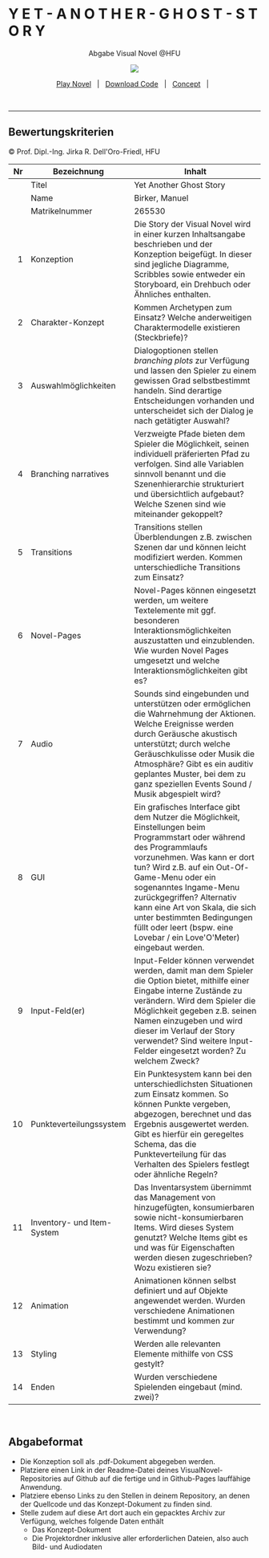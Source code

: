 
<h1> Y E T - A N O T H E R - G H O S T - S T O R Y</h1>
<p align="center">
Abgabe Visual Novel @HFU
</p><p align="center">
<img src="https://manuelbirker.github.io/VN_YetAnotherGhostStory/Template/Images/splash.gif"></img>
</p>
<p align="center">
<a href="https://manuelbirker.github.io/VN_YetAnotherGhostStory/Template/Template.html">Play Novel</a> &nbsp; | &nbsp; 
<a href="https://github.com/manuelbirker/VN_YetAnotherGhostStory/blob/main/VN_YetAnotherGhostStory.zip">Download Code</a> &nbsp; | &nbsp;
<a  href="https://github.com/manuelbirker/VN_YetAnotherGhostStory/blob/main/Konzept.pdf">Concept</a> &nbsp; | &nbsp; </p>
 
 <br>

<hr>

## Bewertungskriterien
© Prof. Dipl.-Ing. Jirka R. Dell'Oro-Friedl, HFU

| Nr | Bezeichnung           | Inhalt                                                                                                                                                                                                                                                                         |
|---:|-----------------------|--------------------------------------------------------------------------------------------------------------------------------------------------------------------------------------------------------------------------------------------------------------------------------|
|    | Titel                 | Yet Another Ghost Story
|    | Name                  | Birker, Manuel
|    | Matrikelnummer        | 265530
|  1 | Konzeption     | Die Story der Visual Novel wird in einer kurzen Inhaltsangabe beschrieben und der Konzeption beigefügt. In dieser sind jegliche Diagramme, Scribbles sowie entweder ein Storyboard, ein Drehbuch oder Ähnliches enthalten.                                                                                                                            |
|  2 | Charakter-Konzept     | Kommen Archetypen zum Einsatz? Welche anderweitigen Charaktermodelle existieren (Steckbriefe)?                                                                                                                                                                                |
|  3 | Auswahlmöglichkeiten | Dialogoptionen stellen _branching plots_ zur Verfügung und lassen den Spieler zu einem gewissen Grad selbstbestimmt handeln. Sind derartige Entscheidungen vorhanden und unterscheidet sich der Dialog je nach getätigter Auswahl?                                                                                                                                                     |
|  4 | Branching narratives      | Verzweigte Pfade bieten dem Spieler die Möglichkeit, seinen individuell präferierten Pfad zu verfolgen. Sind alle Variablen sinnvoll benannt und die Szenenhierarchie strukturiert und übersichtlich aufgebaut? Welche Szenen sind wie miteinander gekoppelt?                                                                                                                                                          |
|  5 | Transitions            | Transitions stellen Überblendungen z.B. zwischen Szenen dar und können leicht modifiziert werden. Kommen unterschiedliche Transitions zum Einsatz?                                                                                                                                                      |
|  6 | Novel-Pages            | Novel-Pages können eingesetzt werden, um weitere Textelemente mit ggf. besonderen Interaktionsmöglichkeiten auszustatten und einzublenden. Wie wurden Novel Pages umgesetzt und welche Interaktionsmöglichkeiten gibt es?                                                                                                                                                          |
|  7 |         Audio         | Sounds sind eingebunden und unterstützen oder ermöglichen die Wahrnehmung der Aktionen. Welche Ereignisse werden durch Geräusche akustisch unterstützt; durch welche Geräuschkulisse oder Musik die Atmosphäre? Gibt es ein auditiv geplantes Muster, bei dem zu ganz speziellen Events Sound / Musik abgespielt wird?                                                                                                                                                     |
|  8 |         GUI            | Ein grafisches Interface gibt dem Nutzer die Möglichkeit, Einstellungen beim Programmstart oder während des Programmlaufs vorzunehmen. Was kann er dort tun? Wird z.B. auf ein Out-Of-Game-Menu oder ein sogenanntes Ingame-Menu zurückgegriffen? Alternativ kann eine Art von Skala, die sich unter bestimmten Bedingungen füllt oder leert (bspw. eine Lovebar / ein Love'O'Meter) eingebaut werden.                                                                                                                                                                    |
|  9 | Input-Feld(er)          | Input-Felder können verwendet werden, damit man dem Spieler die Option bietet, mithilfe einer Eingabe interne Zustände zu verändern. Wird dem Spieler die Möglichkeit gegeben z.B. seinen Namen einzugeben und wird dieser im Verlauf der Story verwendet? Sind weitere Input-Felder eingesetzt worden? Zu welchem Zweck?                                                                                                                                                                   |
|  10 | Punkteverteilungssystem     | Ein Punktesystem kann bei den unterschiedlichsten Situationen zum Einsatz kommen. So können Punkte vergeben, abgezogen, berechnet und das Ergebnis ausgewertet werden. Gibt es hierfür ein geregeltes Schema, das die Punkteverteilung für das Verhalten des Spielers festlegt oder ähnliche Regeln?                                                                                                                                                             |
|  11 | Inventory- und Item-System     | Das Inventarsystem übernimmt das Management von hinzugefügten, konsumierbaren sowie nicht-konsumierbaren Items. Wird dieses System genutzt? Welche Items gibt es und was für Eigenschaften werden diesen zugeschrieben? Wozu existieren sie?                                                                                                                                                                 |
| 12 | Animation     | Animationen können selbst definiert und auf Objekte angewendet werden. Wurden verschiedene Animationen bestimmt und kommen zur Verwendung?                                                                                                                                                                 |
| 13 | Styling          | Werden alle relevanten Elemente mithilfe von CSS gestylt?                                                                                                                                                                                 |
| 14 | Enden          | Wurden verschiedene Spielenden eingebaut (mind. zwei)?                                                                                                                                                                                 |
<br>

##  Abgabeformat

* Die Konzeption soll als .pdf-Dokument abgegeben werden.
* Platziere einen Link in der Readme-Datei deines VisualNovel-Repositories auf Github auf die fertige und in Github-Pages lauffähige Anwendung.
* Platziere ebenso Links zu den Stellen in deinem Repository, an denen der Quellcode und das Konzept-Dokument zu finden sind.
* Stelle zudem auf diese Art dort auch ein gepacktes Archiv zur Verfügung, welches folgende Daten enthält
  * Das Konzept-Dokument 
  * Die Projektordner inklusive aller erforderlichen Dateien, also auch Bild- und Audiodaten
